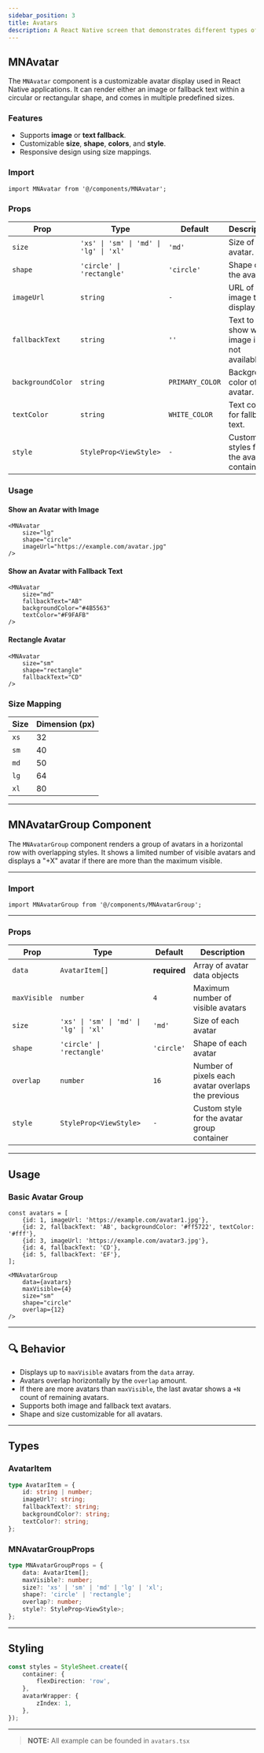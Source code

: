 ```yaml
---
sidebar_position: 3
title: Avatars
description: A React Native screen that demonstrates different types of alert UIs such as simple alerts, alerts with actions, and styled text alerts—some with dismissable options. Designed with reusability and clarity in mind.
---
```


## MNAvatar

The `MNAvatar` component is a customizable avatar display used in React Native applications. It can render either an
image or fallback text within a circular or rectangular shape, and comes in multiple predefined sizes.

### Features

- Supports **image** or **text fallback**.
- Customizable **size**, **shape**, **colors**, and **style**.
- Responsive design using size mappings.

### Import

```tsx
import MNAvatar from '@/components/MNAvatar';
```

### Props

| Prop              | Type                                   | Default         | Description                               |
|-------------------|----------------------------------------|-----------------|-------------------------------------------|
| `size`            | `'xs' \| 'sm' \| 'md' \| 'lg' \| 'xl'` | `'md'`          | Size of the avatar.                       |
| `shape`           | `'circle' \| 'rectangle'`              | `'circle'`      | Shape of the avatar.                      |
| `imageUrl`        | `string`                               | `-`     | URL of the image to display.              |
| `fallbackText`    | `string`                               | `''`            | Text to show when image is not available. |
| `backgroundColor` | `string`                               | `PRIMARY_COLOR` | Background color of the avatar.           |
| `textColor`       | `string`                               | `WHITE_COLOR`   | Text color for fallback text.             |
| `style`           | `StyleProp<ViewStyle>`                 | `-`     | Custom styles for the avatar container.   |

### Usage

#### Show an Avatar with Image

```tsx
<MNAvatar
    size="lg"
    shape="circle"
    imageUrl="https://example.com/avatar.jpg"
/>
```

#### Show an Avatar with Fallback Text

```tsx
<MNAvatar
    size="md"
    fallbackText="AB"
    backgroundColor="#4B5563"
    textColor="#F9FAFB"
/>
```

#### Rectangle Avatar

```tsx
<MNAvatar
    size="sm"
    shape="rectangle"
    fallbackText="CD"
/>
```

### Size Mapping

| Size | Dimension (px) |
|------|----------------|
| `xs` | 32             |
| `sm` | 40             |
| `md` | 50             |
| `lg` | 64             |
| `xl` | 80             |

--- 

## MNAvatarGroup Component

The `MNAvatarGroup` component renders a group of avatars in a horizontal row with overlapping styles. It shows a limited
number of visible avatars and displays a "+X" avatar if there are more than the maximum visible.

---

### Import

```tsx
import MNAvatarGroup from '@/components/MNAvatarGroup';
```

---

### Props

| Prop         | Type                                   | Default      | Description                                        |
|--------------|----------------------------------------|--------------|----------------------------------------------------|
| `data`       | `AvatarItem[]`                         | **required** | Array of avatar data objects                       |
| `maxVisible` | `number`                               | `4`          | Maximum number of visible avatars                  |
| `size`       | `'xs' \| 'sm' \| 'md' \| 'lg' \| 'xl'` | `'md'`       | Size of each avatar                                |
| `shape`      | `'circle' \| 'rectangle'`              | `'circle'`   | Shape of each avatar                               |
| `overlap`    | `number`                               | `16`         | Number of pixels each avatar overlaps the previous |
| `style`      | `StyleProp<ViewStyle>`                 | `-`  | Custom style for the avatar group container        |

---

## Usage

### Basic Avatar Group

```tsx
const avatars = [
    {id: 1, imageUrl: 'https://example.com/avatar1.jpg'},
    {id: 2, fallbackText: 'AB', backgroundColor: '#ff5722', textColor: '#fff'},
    {id: 3, imageUrl: 'https://example.com/avatar3.jpg'},
    {id: 4, fallbackText: 'CD'},
    {id: 5, fallbackText: 'EF'},
];

<MNAvatarGroup
    data={avatars}
    maxVisible={4}
    size="sm"
    shape="circle"
    overlap={12}
/>
```

---

## 🔍 Behavior

- Displays up to `maxVisible` avatars from the `data` array.
- Avatars overlap horizontally by the `overlap` amount.
- If there are more avatars than `maxVisible`, the last avatar shows a `+N` count of remaining avatars.
- Supports both image and fallback text avatars.
- Shape and size customizable for all avatars.

---

## Types

### AvatarItem

```ts
type AvatarItem = {
    id: string | number;
    imageUrl?: string;
    fallbackText?: string;
    backgroundColor?: string;
    textColor?: string;
};
```

### MNAvatarGroupProps

```ts
type MNAvatarGroupProps = {
    data: AvatarItem[];
    maxVisible?: number;
    size?: 'xs' | 'sm' | 'md' | 'lg' | 'xl';
    shape?: 'circle' | 'rectangle';
    overlap?: number;
    style?: StyleProp<ViewStyle>;
};
```

---

## Styling

```ts
const styles = StyleSheet.create({
    container: {
        flexDirection: 'row',
    },
    avatarWrapper: {
        zIndex: 1,
    },
});
```

---



> **NOTE:**
> All example can be founded in `avatars.tsx`